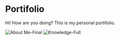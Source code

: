 # Portifolio
Hi! How are you doing? 
This is my personal portifolio.

![About Me-Final](https://user-images.githubusercontent.com/69632533/107123146-a6487f80-687a-11eb-9cdb-01a5def815df.jpg)
![Knowledge-Full](https://user-images.githubusercontent.com/69632533/107123998-b0b94800-687f-11eb-82e9-771b006448db.jpg)
